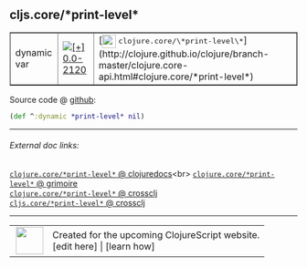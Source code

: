 ## cljs.core/\*print-level\*



 <table border="1">
<tr>
<td>dynamic var</td>
<td><a href="https://github.com/cljsinfo/cljs-api-docs/tree/0.0-2120"><img valign="middle" alt="[+] 0.0-2120" title="Added in 0.0-2120" src="https://img.shields.io/badge/+-0.0--2120-lightgrey.svg"></a> </td>
<td>
[<img height="24px" valign="middle" src="http://i.imgur.com/1GjPKvB.png"> <samp>clojure.core/\*print-level\*</samp>](http://clojure.github.io/clojure/branch-master/clojure.core-api.html#clojure.core/*print-level*)
</td>
</tr>
</table>









Source code @ [github](https://github.com/clojure/clojurescript/blob/r3053/src/cljs/cljs/core.cljs#L42):

```clj
(def ^:dynamic *print-level* nil)
```

<!--
Repo - tag - source tree - lines:

 <pre>
clojurescript @ r3053
└── src
    └── cljs
        └── cljs
            └── <ins>[core.cljs:42](https://github.com/clojure/clojurescript/blob/r3053/src/cljs/cljs/core.cljs#L42)</ins>
</pre>

-->

---



###### External doc links:

[`clojure.core/*print-level*` @ clojuredocs](http://clojuredocs.org/clojure.core/*print-level*)<br>
[`clojure.core/*print-level*` @ grimoire](http://conj.io/store/v1/org.clojure/clojure/1.7.0-beta3/clj/clojure.core/*print-level*/)<br>
[`clojure.core/*print-level*` @ crossclj](http://crossclj.info/fun/clojure.core/*print-level*.html)<br>
[`cljs.core/*print-level*` @ crossclj](http://crossclj.info/fun/cljs.core.cljs/*print-level*.html)<br>

---

 <table>
<tr><td>
<img valign="middle" align="right" width="48px" src="http://i.imgur.com/Hi20huC.png">
</td><td>
Created for the upcoming ClojureScript website.<br>
[edit here] | [learn how]
</td></tr></table>

[edit here]:https://github.com/cljsinfo/cljs-api-docs/blob/master/cljsdoc/cljs.core_STARprint-levelSTAR.cljsdoc
[learn how]:https://github.com/cljsinfo/cljs-api-docs/wiki/cljsdoc-files

<!--

This information was too distracting to show to readers, but I'll leave it
commented here since it is helpful to:

- pretty-print the data used to generate this document
- and show how to retrieve that data



The API data for this symbol:

```clj
{:ns "cljs.core",
 :name "*print-level*",
 :type "dynamic var",
 :source {:code "(def ^:dynamic *print-level* nil)",
          :title "Source code",
          :repo "clojurescript",
          :tag "r3053",
          :filename "src/cljs/cljs/core.cljs",
          :lines [42]},
 :full-name "cljs.core/*print-level*",
 :full-name-encode "cljs.core_STARprint-levelSTAR",
 :clj-symbol "clojure.core/*print-level*",
 :history [["+" "0.0-2120"]]}

```

Retrieve the API data for this symbol:

```clj
;; from Clojure REPL
(require '[clojure.edn :as edn])
(-> (slurp "https://raw.githubusercontent.com/cljsinfo/cljs-api-docs/catalog/cljs-api.edn")
    (edn/read-string)
    (get-in [:symbols "cljs.core/*print-level*"]))
```

-->
